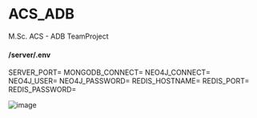 # ACS_ADB
M.Sc. ACS - ADB TeamProject



#### /server/.env
SERVER_PORT=
MONGODB_CONNECT=
NEO4J_CONNECT=
NEO4J_USER=
NEO4J_PASSWORD=
REDIS_HOSTNAME=
REDIS_PORT=
REDIS_PASSWORD=

![image](https://github.com/Lakusan/ACS_ADB/assets/118749864/76f95837-bcb0-4b01-94d1-e8e3ce8b4a17)
